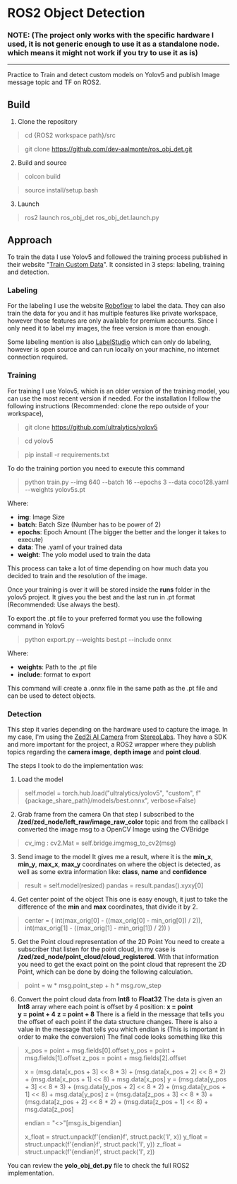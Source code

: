 # ROS2 Object Detection
### NOTE: (The project only works with the specific hardware I used, it is not generic enough to use it as a standalone node. which means it might not work if you try to use it as is)
---
Practice to Train and detect custom models on Yolov5 and publish Image message topic and TF on ROS2.

## Build
1. Clone the repository
> cd {ROS2 workspace path}/src

> git clone https://github.com/dev-aalmonte/ros_obj_det.git
2. Build and source
> colcon build

> source install/setup.bash
3. Launch
> ros2 launch ros_obj_det ros_obj_det.launch.py

## Approach
To train the data I use Yolov5 and followed the training process published in their website "[Train Custom Data](https://github.com/ultralytics/yolov5/wiki/Train-Custom-Data)". It consisted in 3 steps: labeling, training and detection.

### Labeling
For the labeling I use the website [Roboflow](https://app.roboflow.com/) to label the data. They can also train the data for you and it has multiple features like private workspace, however those features are only available for premium accounts. Since I only need it to label my images, the free version is more than enough.

Some labeling mention is also [LabelStudio](https://labelstud.io/) which can only do labeling, however is open source and can run locally on your machine, no internet connection required.

### Training
For training I use Yolov5, which is an older version of the training model, you can use the most recent version if needed. For the installation I follow the following instructions (Recommended: clone the repo outside of your workspace),
> git clone https://github.com/ultralytics/yolov5  

> cd yolov5

> pip install -r requirements.txt 

To do the training portion you need to execute this command
> python train.py --img 640 --batch 16 --epochs 3 --data coco128.yaml --weights yolov5s.pt

Where:
- **img**: Image Size
- **batch**: Batch Size (Number has to be power of 2)
- **epochs**: Epoch Amount (The bigger the better and the longer it takes to execute)
- **data**: The .yaml of your trained data
- **weight**: The yolo model used to train the data

This process can take a lot of time depending on how much data you decided to train and the resolution of the image.

Once your training is over it will be stored inside the **runs** folder in the yolov5 project. It gives you the best and the last run in .pt format (Recommended: Use always the best).

To export the .pt file to your preferred format you use the following command in Yolov5

> python export.py --weights best.pt --include onnx

Where:
- **weights**: Path to the .pt file
- **include**: format to export

This command will create a .onnx file in the same path as the .pt file and can be used to detect objects.

### Detection
This step it varies depending on the hardware used to capture the image. In my case, I'm using the [Zed2i AI Camera](https://www.stereolabs.com/products/zed-2) from [StereoLabs](https://www.stereolabs.com/). They have a SDK and more important for the project, a ROS2 wrapper where they publish topics regarding the **camera image**, **depth image** and **point cloud**.

The steps I took to do the implementation was:
1. Load the model
> self.model = torch.hub.load("ultralytics/yolov5", "custom", f"{package_share_path}/models/best.onnx", verbose=False)
2. Grab frame from the camera
On that step I subscribed to the **/zed/zed_node/left_raw/image_raw_color** topic and from the callback I converted the image msg to a OpenCV Image using the CVBridge
>  cv_img : cv2.Mat = self.bridge.imgmsg_to_cv2(msg)
3. Send image to the model
It gives me a result, where it is the **min_x**, **min_y**, **max_x**, **max_y** coordinates on where the object is detected, as well as some extra information like: **class**, **name** and **confidence**
> result = self.model(resized)
> pandas = result.pandas().xyxy[0]
4. Get center point of the object
This one is easy enough, it just to take the difference of the **min** and **max** coordinates, that divide it by 2.
> center = (
>    int(max_orig[0] - ((max_orig[0] - min_orig[0]) / 2)),
>    int(max_orig[1] - ((max_orig[1] - min_orig[1]) / 2))
> )
5. Get the Point cloud representation of the 2D Point
You need to create a subscriber that listen for the point cloud, in my case is **/zed/zed_node/point_cloud/cloud_registered**. With that information you need to get the exact point on the point cloud that represent the 2D Point, which can be done by doing the following calculation.
>point = w * msg.point_step + h * msg.row_step
6. Convert the point cloud data from **Int8** to **Float32**
The data is given an **Int8** array where each point is offset by 4 position:
**x = point**  
**y = point + 4** 
**z = point + 8** 
There is a field in the message that tells you the offset of each point if the data structure changes. There is also a value in the message that tells you which endian is (This is important in order to make the conversion)
The final code looks something like this
> x_pos = point + msg.fields[0].offset
> y_pos = point + msg.fields[1].offset
> z_pos = point + msg.fields[2].offset
>
> x = (msg.data[x_pos + 3] << 8 * 3) + (msg.data[x_pos + 2] << 8 * 2) + (msg.data[x_pos + 1] << 8) + msg.data[x_pos]
> y = (msg.data[y_pos + 3] << 8 * 3) + (msg.data[y_pos + 2] << 8 * 2) + (msg.data[y_pos + 1] << 8) + msg.data[y_pos]
> z = (msg.data[z_pos + 3] << 8 * 3) + (msg.data[z_pos + 2] << 8 * 2) + (msg.data[z_pos + 1] << 8) + msg.data[z_pos]
>
> endian = "<>"[msg.is_bigendian]
>
> x_float = struct.unpack(f'{endian}f', struct.pack('I', x))
> y_float = struct.unpack(f'{endian}f', struct.pack('I', y))
> z_float = struct.unpack(f'{endian}f', struct.pack('I', z))

You can review the **yolo_obj_det.py** file to check the full ROS2 implementation.